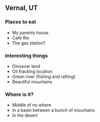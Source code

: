 ## Vernal, UT

### Places to eat

- My parents house
- Cafe Rio
- The gas station?

### Interesting things

- Dinosoar land
- Oil fracking location
- Green river (fishing and rafting)
- Beautiful mountains

### Where is it?

- Middle of no where
- In a basin between a bunch of mountains
- In the desert
